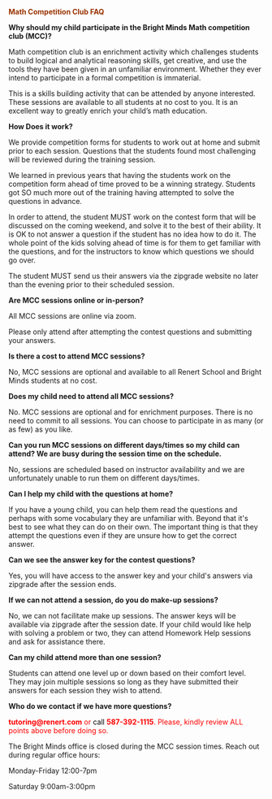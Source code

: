 <p><span style="color: #993300;"><strong>Math Competition Club FAQ</strong></span></p>
<p><strong>Why should my child participate in the Bright Minds Math competition club (MCC)?</strong></p>
<p><span style="font-weight: 400;">Math competition club is an enrichment activity which challenges students to build logical and analytical reasoning skills, get creative, and use the tools they have been given in an unfamiliar environment. Whether they ever intend to participate in a formal competition is immaterial.&nbsp;</span></p>
<p><span style="font-weight: 400;">This is a skills building activity that can be attended by anyone interested. These sessions are available to all students at no cost to you. It is an excellent way to greatly enrich your child&rsquo;s math education.</span></p>
<p><strong>How Does it work?</strong></p>
<p><span style="font-weight: 400;">We provide competition forms for students to work out at home and submit prior to each session. Questions that the students found most challenging will be reviewed during the training session.</span></p>
<p><span style="font-weight: 400;">We learned in previous years that having the students work on the competition form ahead of time proved to be a winning strategy. Students got SO much more out of the training having attempted to solve the questions in advance.</span></p>
<p><span style="font-weight: 400;">In order to attend, the student MUST work on the contest form that will be discussed on the coming weekend, and solve it to the best of their ability. It is OK to not answer a question if the student has no idea how to do it. The whole point of the kids solving ahead of time is for them to get familiar with the questions, and for the instructors to know which questions we should go over.</span></p>
<p><span style="font-weight: 400;">The student MUST send us their answers via the zipgrade website no later than the evening prior to their scheduled session.</span></p>
<p><strong>Are MCC sessions online or in-person?</strong></p>
<p><span style="font-weight: 400;">All MCC sessions are online via zoom.&nbsp;</span></p>
<p><span style="font-weight: 400;">Please only attend after attempting the contest questions and submitting your answers.</span></p>
<p><strong>Is there a cost to attend MCC sessions?</strong></p>
<p><span style="font-weight: 400;">No, MCC sessions are optional and available to all Renert School and Bright Minds students at no cost.</span></p>
<p><strong>Does my child need to attend all MCC sessions?</strong></p>
<p><span style="font-weight: 400;">No. MCC sessions are optional and for enrichment purposes. There is no need to commit to all sessions. You can choose to participate in as many (or as few) as you like.</span></p>
<p><strong>Can you run MCC sessions on different days/times so my child can attend? We are busy during the session time on the schedule.</strong></p>
<p><span style="font-weight: 400;">No, sessions are scheduled based on instructor availability and we are unfortunately unable to run them on different days/times.</span></p>
<p><strong>Can I help my child with the questions at home?</strong></p>
<p><span style="font-weight: 400;">If you have a young child, you can help them read the questions and perhaps with some vocabulary they are unfamiliar with. Beyond that it's best to see what they can do on their own. The important thing is that they attempt the questions even if they are unsure how to get the correct answer.</span></p>
<p><strong>Can we see the answer key for the contest questions?</strong></p>
<p><span style="font-weight: 400;">Yes, you will have access to the answer key and your child's answers via zipgrade </span><span style="font-weight: 400;">after the session ends</span><span style="font-weight: 400;">.</span></p>
<p><strong>If we can not attend a session, do you do make-up sessions?</strong></p>
<p><span style="font-weight: 400;">No, we can not facilitate make up sessions</span><span style="font-weight: 400;">. The answer keys will be available via zipgrade after the session date. If your child would like help with solving a problem or two, they can attend Homework Help sessions and ask for assistance there.</span></p>

<p><strong>Can my child attend more than one session?</strong></p>
<p><span style="font-weight: 400;">Students can attend one level up or down based on their comfort level. They may join multiple sessions so long as they have submitted their answers for each session they wish to attend.</span></p>
  
<p><strong>Who do we contact if we have more questions?</strong></p>
<p><Email<span style="color: #ff0000;"><strong>tutoring@renert.com</strong></span> or <span style="color: #993300;"><span style="color: #000000;">call</span> <strong><span style="color: #ff0000;">587-392-1115</span></strong></span>. 
  Please, kindly review ALL points above before doing so.</p>
<p>The Bright Minds office is closed during the MCC session times.
  Reach out during regular office hours:</p>
<p>Monday-Friday 12:00-7pm</p>
<p>Saturday 9:00am-3:00pm</p>
